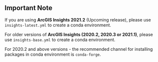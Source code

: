 ## Important Note

If you are using __ArcGIS Insights 2021.2__ (Upcoming release), please use ```insights-latest.yml``` to create a conda environment.

For older versions of __ArcGIS Insights (2020.2, 2020.3 or 2021.1)__, please use ```insights-base.yml``` to create a conda environment.

For 2020.2 and above versions - the recommended channel for installing packages in conda environment is ```conda-forge```.
